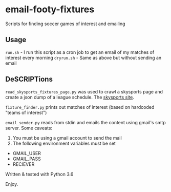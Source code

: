 # email-footy-fixtures
Scripts for finding soccer games of interest and emailing

## Usage
`run.sh` - I run this script as a cron job to get an email of my matches of interest every morning
`dryrun.sh` - Same as above but without sending an email

## DeSCRIPTions
`read_skysports_fixtures_page.py` was used to crawl a skysports page and create a json dump of a league schedule.
The [skysports site](https://www.skysports.com/premier-league-fixtures).

`fixture_finder.py` prints out matches of interest (based on hardcoded "teams of interest")

`email_sender.py` reads from stdin and emails the content using gmail's smtp server. Some caveats:
1. You must be using a gmail account to send the mail
2. The following environment variables must be set
  - GMAIL_USER
  - GMAIL_PASS
  - RECIEVER

Written & tested with Python 3.6

Enjoy.
